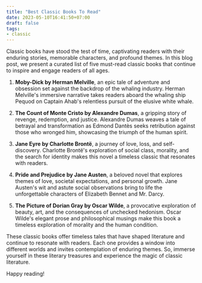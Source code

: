 ```yaml
---
title: "Best Classic Books To Read"
date: 2023-05-10T16:41:50+07:00
draft: false
tags: 
- classic
---
```


Classic books have stood the test of time, captivating readers with their enduring stories, memorable characters, and profound themes. In this blog post, we present a curated list of five must-read classic books that continue to inspire and engage readers of all ages.

1. **Moby-Dick by Herman Melville**, an epic tale of adventure and obsession set against the backdrop of the whaling industry. Herman Melville's immersive narrative takes readers aboard the whaling ship Pequod on Captain Ahab's relentless pursuit of the elusive white whale.

2. **The Count of Monte Cristo by Alexandre Dumas**, a gripping story of revenge, redemption, and justice. Alexandre Dumas weaves a tale of betrayal and transformation as Edmond Dantès seeks retribution against those who wronged him, showcasing the triumph of the human spirit.

3. **Jane Eyre by Charlotte Brontë**, a journey of love, loss, and self-discovery. Charlotte Brontë's exploration of social class, morality, and the search for identity makes this novel a timeless classic that resonates with readers.

4. **Pride and Prejudice by Jane Austen**, a beloved novel that explores themes of love, societal expectations, and personal growth. Jane Austen's wit and astute social observations bring to life the unforgettable characters of Elizabeth Bennet and Mr. Darcy.

5. **The Picture of Dorian Gray by Oscar Wilde**, a provocative exploration of beauty, art, and the consequences of unchecked hedonism. Oscar Wilde's elegant prose and philosophical musings make this book a timeless exploration of morality and the human condition.

These classic books offer timeless tales that have shaped literature and continue to resonate with readers. Each one provides a window into different worlds and invites contemplation of enduring themes. So, immerse yourself in these literary treasures and experience the magic of classic literature.

Happy reading!